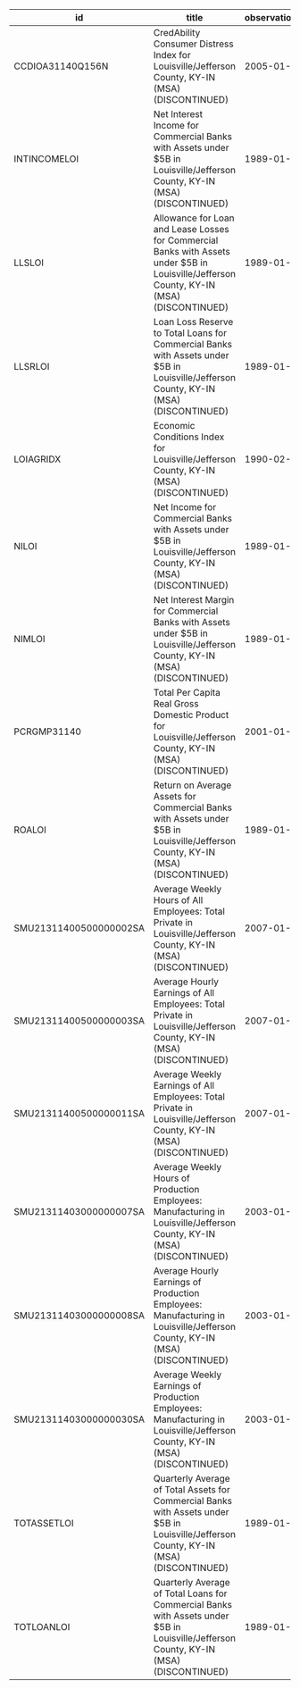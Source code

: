 | id                     | title                                                                                                                                     | observation_start   | observation_end   |
|------------------------|-------------------------------------------------------------------------------------------------------------------------------------------|---------------------|-------------------|
| CCDIOA31140Q156N       | CredAbility Consumer Distress Index for Louisville/Jefferson County, KY-IN (MSA) (DISCONTINUED)                                           | 2005-01-01          | 2013-01-01        |
| INTINCOMELOI           | Net Interest Income for Commercial Banks with Assets under $5B in Louisville/Jefferson County, KY-IN (MSA) (DISCONTINUED)                 | 1989-01-01          | 2020-07-01        |
| LLSLOI                 | Allowance for Loan and Lease Losses for Commercial Banks with Assets under $5B in Louisville/Jefferson County, KY-IN (MSA) (DISCONTINUED) | 1989-01-01          | 2020-07-01        |
| LLSRLOI                | Loan Loss Reserve to Total Loans for Commercial Banks with Assets under $5B in Louisville/Jefferson County, KY-IN (MSA) (DISCONTINUED)    | 1989-01-01          | 2020-07-01        |
| LOIAGRIDX              | Economic Conditions Index for Louisville/Jefferson County, KY-IN (MSA) (DISCONTINUED)                                                     | 1990-02-01          | 2019-12-01        |
| NILOI                  | Net Income for Commercial Banks with Assets under $5B in Louisville/Jefferson County, KY-IN (MSA) (DISCONTINUED)                          | 1989-01-01          | 2020-07-01        |
| NIMLOI                 | Net Interest Margin for Commercial Banks with Assets under $5B in Louisville/Jefferson County, KY-IN (MSA) (DISCONTINUED)                 | 1989-01-01          | 2020-07-01        |
| PCRGMP31140            | Total Per Capita Real Gross Domestic Product for Louisville/Jefferson County, KY-IN (MSA) (DISCONTINUED)                                  | 2001-01-01          | 2017-01-01        |
| ROALOI                 | Return on Average Assets for Commercial Banks with Assets under $5B in Louisville/Jefferson County, KY-IN (MSA) (DISCONTINUED)            | 1989-01-01          | 2020-07-01        |
| SMU21311400500000002SA | Average Weekly Hours of All Employees: Total Private in Louisville/Jefferson County, KY-IN (MSA) (DISCONTINUED)                           | 2007-01-01          | 2022-03-01        |
| SMU21311400500000003SA | Average Hourly Earnings of All Employees: Total Private in Louisville/Jefferson County, KY-IN (MSA) (DISCONTINUED)                        | 2007-01-01          | 2022-03-01        |
| SMU21311400500000011SA | Average Weekly Earnings of All Employees: Total Private in Louisville/Jefferson County, KY-IN (MSA) (DISCONTINUED)                        | 2007-01-01          | 2022-03-01        |
| SMU21311403000000007SA | Average Weekly Hours of Production Employees: Manufacturing in Louisville/Jefferson County, KY-IN (MSA) (DISCONTINUED)                    | 2003-01-01          | 2022-03-01        |
| SMU21311403000000008SA | Average Hourly Earnings of Production Employees: Manufacturing in Louisville/Jefferson County, KY-IN (MSA) (DISCONTINUED)                 | 2003-01-01          | 2022-03-01        |
| SMU21311403000000030SA | Average Weekly Earnings of Production Employees: Manufacturing in Louisville/Jefferson County, KY-IN (MSA) (DISCONTINUED)                 | 2003-01-01          | 2022-03-01        |
| TOTASSETLOI            | Quarterly Average of Total Assets for Commercial Banks with Assets under $5B in Louisville/Jefferson County, KY-IN (MSA) (DISCONTINUED)   | 1989-01-01          | 2020-07-01        |
| TOTLOANLOI             | Quarterly Average of Total Loans for Commercial Banks with Assets under $5B in Louisville/Jefferson County, KY-IN (MSA) (DISCONTINUED)    | 1989-01-01          | 2020-07-01        |